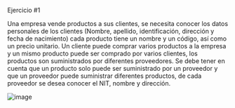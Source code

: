 Ejercicio #1

Una empresa vende productos a sus clientes, se necesita conocer los datos personales de los clientes (Nombre, apellido, identificación, dirección y fecha de nacimiento) 
cada producto tiene un nombre y un código, así como un precio unitario. Un cliente puede comprar varios productos a la empresa y un mismo producto puede ser comprado 
por varios clientes, los productos son suministrados por diferentes proveedores. Se debe tener en cuenta que un producto solo puede ser suministrado por un proveedor y 
que un proveedor puede suministrar diferentes productos, de cada proveedor se desea conocer el NIT, nombre y dirección.




![image](https://user-images.githubusercontent.com/61428623/219906062-32c3d2f8-f2ee-440c-8f33-5b4f32c4e1a1.png)
